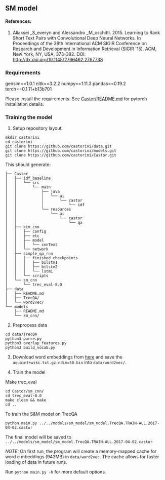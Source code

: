 ## SM model 

#### References:
1. Aliaksei _S_everyn and Alessandro _M_oschitti. 2015. Learning to Rank Short Text Pairs with Convolutional Deep Neural Networks. In Proceedings of the 38th International ACM SIGIR Conference on Research and Development in Information Retrieval (SIGIR '15). ACM, New York, NY, USA, 373-382. DOI: http://dx.doi.org/10.1145/2766462.2767738


### Requirements
gensim==1.0.1
nltk==3.2.2
numpy==1.11.3
pandas==0.19.2
torch==0.1.11+b13b701

Please install the requirements. See [Castor/README.md](../README.md) for pytorch installation details.

### Training the model

1. Setup repository layout.

```
mkdir castorini
cd castorini
git clone https://github.com/castorini/data.git 
git clone https://github.com/castorini/models.git 
git clone https://github.com/castorini/Castor.git 
```

This should generate:
```
├── Castor
│   ├── idf_baseline
│   │   └── src
│   │       └── main
│   │           ├── java
│   │           │   └── ai
│   │           │       └── castor
│   │           │           └── idf
│   │           └── resources
│   │               └── ai
│   │                   └── castor
│   │                       └── qa
│   ├── kim_cnn
│   │   ├── config
│   │   ├── etc
│   │   ├── model
│   │   │   └── cnnText
│   │   └── network
│   ├── simple_qa_rnn
│   │   ├── finished_checkpoints
│   │   │   ├── bilstm1
│   │   │   ├── bilstm2
│   │   │   └── lstm1
│   │   └── scripts
│   └── sm_cnn
│       └── trec_eval-8.0
├── data
│   ├── README.md
│   ├── TrecQA/
│   └── word2vec/
└── models
    ├── README.md
    └── sm_cnn/
```

2. Preprocess data

```
cd data/TrecQA
python3 parse.py
python3 overlap_features.py
python3 build_vocab.py
```

3. Download word embeddings from [here](https://drive.google.com/folderview?id=0B-yipfgecoSBfkZlY2FFWEpDR3M4Qkw5U055MWJrenE5MTBFVXlpRnd0QjZaMDQxejh1cWs&usp=sharing) and save the ``aquaint+wiki.txt.gz.ndim=50.bin`` into ``data/word2vec/``.


4. Train the model

Make trec_eval

```
cd Castor/sm_cnn/
cd trec_eval-8.0
make clean && make
cd ..
```

To train the S&M model on TrecQA
```
python main.py ../../models/sm_model/sm_model.TrecQA.TRAIN-ALL.2017-04-02.castor
```
The final model will be saved to ```../../models/sm_model/sm_model.TrecQA.TRAIN-ALL.2017-04-02.castor```

_NOTE:_ On first run, the program will create a memory-mapped cache for word e  mbeddings (943MB) in ``data/word2vec``. 
The cache allows for faster loading of data in future runs.

Run ```python main.py -h``` for more default options.

